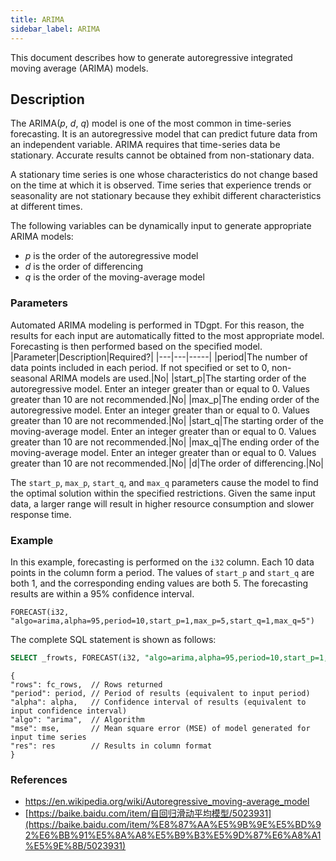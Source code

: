 ```yaml
---
title: ARIMA
sidebar_label: ARIMA
---
```


This document describes how to generate autoregressive integrated moving average (ARIMA) models.

##  Description

The ARIMA(*p*, *d*, *q*) model is one of the most common in time-series forecasting.
It is an autoregressive model that can predict future data from an independent variable. ARIMA requires that time-series data be stationary. Accurate results cannot be obtained from non-stationary data.

A stationary time series is one whose characteristics do not change based on the time at which it is observed. Time series that experience trends or seasonality are not stationary because they exhibit different characteristics at different times.

The following variables can be dynamically input to generate appropriate ARIMA models:

- *p* is the order of the autoregressive model
- *d* is the order of differencing
- *q* is the order of the moving-average model


### Parameters
Automated ARIMA modeling is performed in TDgpt. For this reason, the results for each input are automatically fitted to the most appropriate model. Forecasting is then performed based on the specified model.
|Parameter|Description|Required?|
|---|---|-----|
|period|The number of data points included in each period. If not specified or set to 0, non-seasonal ARIMA models are used.|No|
|start_p|The starting order of the autoregressive model. Enter an integer greater than or equal to 0. Values greater than 10 are not recommended.|No|
|max_p|The ending order of the autoregressive model. Enter an integer greater than or equal to 0. Values greater than 10 are not recommended.|No|
|start_q|The starting order of the moving-average model. Enter an integer greater than or equal to 0. Values greater than 10 are not recommended.|No|
|max_q|The ending order of the moving-average model. Enter an integer greater than or equal to 0. Values greater than 10 are not recommended.|No|
|d|The order of differencing.|No|

The `start_p`, `max_p`, `start_q`, and `max_q` parameters cause the model to find the optimal solution within the specified restrictions. Given the same input data, a larger range will result in higher resource consumption and slower response time.

### Example
In this example, forecasting is performed on the `i32` column. Each 10 data points in the column form a period. The values of `start_p` and `start_q` are both 1, and the corresponding ending values are both 5. The forecasting results are within a 95% confidence interval.

```
FORECAST(i32, "algo=arima,alpha=95,period=10,start_p=1,max_p=5,start_q=1,max_q=5")
```

The complete SQL statement is shown as follows:
```SQL
SELECT _frowts, FORECAST(i32, "algo=arima,alpha=95,period=10,start_p=1,max_p=5,start_q=1,max_q=5") from foo
```

```json5
{
"rows": fc_rows,  // Rows returned
"period": period, // Period of results (equivalent to input period)
"alpha": alpha,   // Confidence interval of results (equivalent to input confidence interval)
"algo": "arima",  // Algorithm
"mse": mse,       // Mean square error (MSE) of model generated for input time series
"res": res        // Results in column format
}
```

### References
- https://en.wikipedia.org/wiki/Autoregressive_moving-average_model
- [https://baike.baidu.com/item/自回归滑动平均模型/5023931](https://baike.baidu.com/item/%E8%87%AA%E5%9B%9E%E5%BD%92%E6%BB%91%E5%8A%A8%E5%B9%B3%E5%9D%87%E6%A8%A1%E5%9E%8B/5023931)
